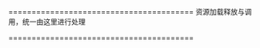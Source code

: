 ========================================
资源加载释放与调用，统一由这里进行处理

========================================